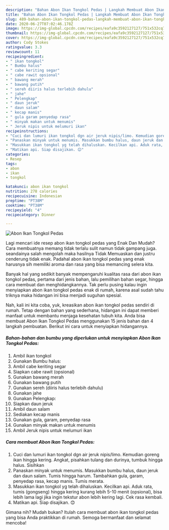 ```yaml
---
description: "Bahan Abon Ikan Tongkol Pedas | Langkah Membuat Abon Ikan Tongkol Pedas Yang Enak dan Simpel"
title: "Bahan Abon Ikan Tongkol Pedas | Langkah Membuat Abon Ikan Tongkol Pedas Yang Enak dan Simpel"
slug: 489-bahan-abon-ikan-tongkol-pedas-langkah-membuat-abon-ikan-tongkol-pedas-yang-enak-dan-simpel
date: 2020-06-27T07:02:46.178Z
image: https://img-global.cpcdn.com/recipes/eafa9c3592127127/751x532cq70/abon-ikan-tongkol-pedas-foto-resep-utama.jpg
thumbnail: https://img-global.cpcdn.com/recipes/eafa9c3592127127/751x532cq70/abon-ikan-tongkol-pedas-foto-resep-utama.jpg
cover: https://img-global.cpcdn.com/recipes/eafa9c3592127127/751x532cq70/abon-ikan-tongkol-pedas-foto-resep-utama.jpg
author: Cody Stokes
ratingvalue: 3.3
reviewcount: 11
recipeingredient:
- " ikan tongkol"
- " Bumbu halus"
- " cabe keriting segar"
- " cabe rawit opsional"
- " bawang merah"
- " bawang putih"
- " sereh diiris halus terlebih dahulu"
- " jahe"
- " Pelengkap"
- " daun jeruk"
- " daun salam"
- " kecap manis"
- " gula garam penyedap rasa"
- " minyak makan untuk menumis"
- " Jeruk nipis untuk melumuri ikan"
recipeinstructions:
- "Cuci dan lumuri ikan tongkol dgn air jeruk nipis/limo. Kemudian goreng ikan hingga kering. Angkat, pisahkan tulang dan durinya, tumbuk hingga halus. Sisihkan"
- "Panaskan minyak untuk menumis. Masukkan bumbu halus, daun jeruk dan daun salam. Tumis hingga harum. Tambahkan gula, garam, penyedap rasa, kecap manis. Tumis merata."
- "Masukkan ikan tongkol yg telah dihaluskan. Kecilkan api. Aduk rata, tumis (gongseng) hingga kering kurang lebih 5-10 menit (opsional), bisa lebih lama lagi jika ingin tekstur abon lebih kering lagi. Cek rasa kembali."
- "Matikan api. Siap disajikan. 😊"
categories:
- Resep
tags:
- abon
- ikan
- tongkol

katakunci: abon ikan tongkol 
nutrition: 278 calories
recipecuisine: Indonesian
preptime: "PT38M"
cooktime: "PT38M"
recipeyield: "4"
recipecategory: Dinner

---
```



![Abon Ikan Tongkol Pedas](https://img-global.cpcdn.com/recipes/eafa9c3592127127/751x532cq70/abon-ikan-tongkol-pedas-foto-resep-utama.jpg)

Lagi mencari ide resep abon ikan tongkol pedas yang Enak Dan Mudah? Cara membuatnya memang tidak terlalu sulit namun tidak gampang juga. seandainya salah mengolah maka hasilnya Tidak Memuaskan dan justru cenderung tidak enak. Padahal abon ikan tongkol pedas yang enak harusnya sih memiliki aroma dan rasa yang bisa memancing selera kita.

Banyak hal yang sedikit banyak mempengaruhi kualitas rasa dari abon ikan tongkol pedas, pertama dari jenis bahan, lalu pemilihan bahan segar, hingga cara membuat dan menghidangkannya. Tak perlu pusing kalau ingin menyiapkan abon ikan tongkol pedas enak di rumah, karena asal sudah tahu triknya maka hidangan ini bisa menjadi suguhan spesial.




Nah, kali ini kita coba, yuk, kreasikan abon ikan tongkol pedas sendiri di rumah. Tetap dengan bahan yang sederhana, hidangan ini dapat memberi manfaat untuk membantu menjaga kesehatan tubuh kita. Anda bisa membuat Abon Ikan Tongkol Pedas menggunakan 15 jenis bahan dan 4 langkah pembuatan. Berikut ini cara untuk menyiapkan hidangannya.

<!--inarticleads1-->

##### Bahan-bahan dan bumbu yang diperlukan untuk menyiapkan Abon Ikan Tongkol Pedas:

1. Ambil  ikan tongkol
1. Gunakan  Bumbu halus:
1. Ambil  cabe keriting segar
1. Siapkan  cabe rawit (opsional)
1. Gunakan  bawang merah
1. Gunakan  bawang putih
1. Gunakan  sereh (diiris halus terlebih dahulu)
1. Gunakan  jahe
1. Gunakan  Pelengkap:
1. Siapkan  daun jeruk
1. Ambil  daun salam
1. Sediakan  kecap manis
1. Gunakan  gula, garam, penyedap rasa
1. Gunakan  minyak makan untuk menumis
1. Ambil  Jeruk nipis untuk melumuri ikan




<!--inarticleads2-->

##### Cara membuat Abon Ikan Tongkol Pedas:

1. Cuci dan lumuri ikan tongkol dgn air jeruk nipis/limo. Kemudian goreng ikan hingga kering. Angkat, pisahkan tulang dan durinya, tumbuk hingga halus. Sisihkan
1. Panaskan minyak untuk menumis. Masukkan bumbu halus, daun jeruk dan daun salam. Tumis hingga harum. Tambahkan gula, garam, penyedap rasa, kecap manis. Tumis merata.
1. Masukkan ikan tongkol yg telah dihaluskan. Kecilkan api. Aduk rata, tumis (gongseng) hingga kering kurang lebih 5-10 menit (opsional), bisa lebih lama lagi jika ingin tekstur abon lebih kering lagi. Cek rasa kembali.
1. Matikan api. Siap disajikan. 😊




Gimana nih? Mudah bukan? Itulah cara membuat abon ikan tongkol pedas yang bisa Anda praktikkan di rumah. Semoga bermanfaat dan selamat mencoba!
